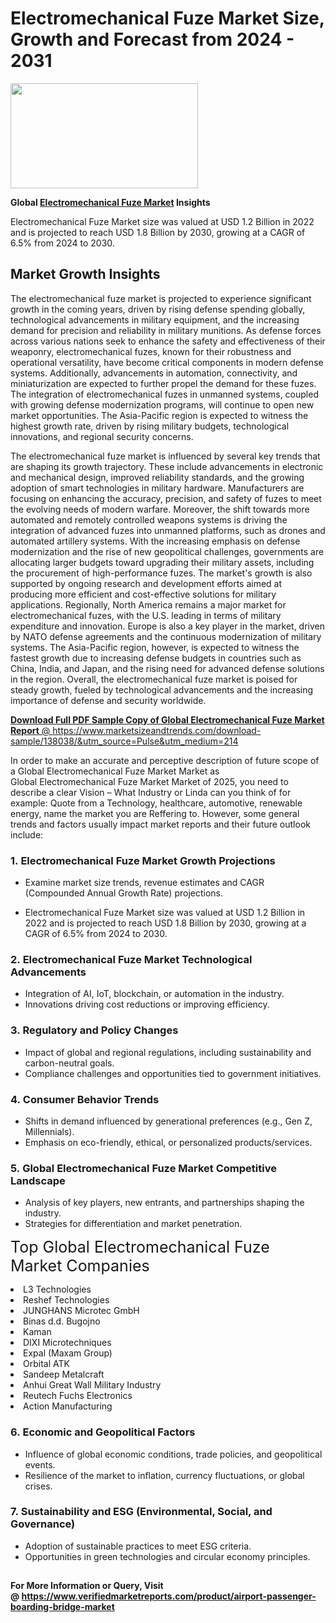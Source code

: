 <H1>Electromechanical Fuze Market Size, Growth and Forecast from 2024 - 2031</H1><img class="aligncenter size-medium wp-image-584254" src="https://thirdeyenews.in/wp-content/uploads/2024/09/Global-Market-Research-300x168.jpeg" alt="" width="300" height="168" /><p><strong>Global&nbsp;<a href="https://www.marketsizeandtrends.com/download-sample/138038/&amp;utm_source=Pulse&amp;utm_medium=214">Electromechanical Fuze Market</a> Insights</strong></p><p>Electromechanical Fuze Market size was valued at USD 1.2 Billion in 2022 and is projected to reach USD 1.8 Billion by 2030, growing at a CAGR of 6.5% from 2024 to 2030.</p><p><h2>Market Growth Insights</h2> <p>The electromechanical fuze market is projected to experience significant growth in the coming years, driven by rising defense spending globally, technological advancements in military equipment, and the increasing demand for precision and reliability in military munitions. As defense forces across various nations seek to enhance the safety and effectiveness of their weaponry, electromechanical fuzes, known for their robustness and operational versatility, have become critical components in modern defense systems. Additionally, advancements in automation, connectivity, and miniaturization are expected to further propel the demand for these fuzes. The integration of electromechanical fuzes in unmanned systems, coupled with growing defense modernization programs, will continue to open new market opportunities. The Asia-Pacific region is expected to witness the highest growth rate, driven by rising military budgets, technological innovations, and regional security concerns.</p> <p><a href="#"></a></p> <p>The electromechanical fuze market is influenced by several key trends that are shaping its growth trajectory. These include advancements in electronic and mechanical design, improved reliability standards, and the growing adoption of smart technologies in military hardware. Manufacturers are focusing on enhancing the accuracy, precision, and safety of fuzes to meet the evolving needs of modern warfare. Moreover, the shift towards more automated and remotely controlled weapons systems is driving the integration of advanced fuzes into unmanned platforms, such as drones and automated artillery systems. With the increasing emphasis on defense modernization and the rise of new geopolitical challenges, governments are allocating larger budgets toward upgrading their military assets, including the procurement of high-performance fuzes. The market's growth is also supported by ongoing research and development efforts aimed at producing more efficient and cost-effective solutions for military applications. Regionally, North America remains a major market for electromechanical fuzes, with the U.S. leading in terms of military expenditure and innovation. Europe is also a key player in the market, driven by NATO defense agreements and the continuous modernization of military systems. The Asia-Pacific region, however, is expected to witness the fastest growth due to increasing defense budgets in countries such as China, India, and Japan, and the rising need for advanced defense solutions in the region. Overall, the electromechanical fuze market is poised for steady growth, fueled by technological advancements and the increasing importance of defense and security worldwide.</p> <p><a href="#"></p><p><span class=""><strong>Download Full PDF Sample Copy of Global Electromechanical Fuze Market Report</strong> @ <a href="https://www.marketsizeandtrends.com/download-sample/138038/&amp;utm_source=Pulse&amp;utm_medium=214" target="_blank">https://www.marketsizeandtrends.com/download-sample/138038/&amp;utm_source=Pulse&amp;utm_medium=214</a></span></p><p>In order to make an accurate and perceptive description of future scope of a Global&nbsp;Electromechanical Fuze Market Market as Global&nbsp;Electromechanical Fuze Market Market of 2025, you need to describe a clear Vision &ndash; What Industry or Linda can you think of for example: Quote from a Technology, healthcare, automotive, renewable energy, name the market you are Reffering to. However, some general trends and factors usually impact market reports and their future outlook include:</p><h3>1.&nbsp;<strong>Electromechanical Fuze Market Growth Projections</strong></h3><ul><li>Examine market size trends, revenue estimates and CAGR (Compounded Annual Growth Rate) projections.</li><li><p>Electromechanical Fuze Market size was valued at USD 1.2 Billion in 2022 and is projected to reach USD 1.8 Billion by 2030, growing at a CAGR of 6.5% from 2024 to 2030.</p></li></ul><h3>2.&nbsp;<strong>Electromechanical Fuze Market Technological Advancements</strong></h3><ul><li>Integration of AI, IoT, blockchain, or automation in the industry.</li><li>Innovations driving cost reductions or improving efficiency.</li></ul><h3>3.&nbsp;<strong>Regulatory and Policy Changes</strong></h3><ul><li>Impact of global and regional regulations, including sustainability and carbon-neutral goals.</li><li>Compliance challenges and opportunities tied to government initiatives.</li></ul><h3>4.&nbsp;<strong>Consumer Behavior Trends</strong></h3><ul><li>Shifts in demand influenced by generational preferences (e.g., Gen Z, Millennials).</li><li>Emphasis on eco-friendly, ethical, or personalized products/services.</li></ul><h3>5.&nbsp;<strong>Global Electromechanical Fuze Market Competitive Landscape</strong></h3><ul><li>Analysis of key players, new entrants, and partnerships shaping the industry.</li><li>Strategies for differentiation and market penetration.</li></ul><p data-pm-slice="1 1 []"><span style="color: inherit; font-family: inherit; font-size: 25px;">Top Global Electromechanical Fuze Market Companies</span></p><div class="" data-test-id=""><p><li>L3 Technologies</li><li> Reshef Technologies</li><li> JUNGHANS Microtec GmbH</li><li> Binas d.d. Bugojno</li><li> Kaman</li><li> DIXI Microtechniques</li><li> Expal (Maxam Group)</li><li> Orbital ATK</li><li> Sandeep Metalcraft</li><li> Anhui Great Wall Military Industry</li><li> Reutech Fuchs Electronics</li><li> Action Manufacturing</li></p></div><h3>6.&nbsp;<strong>Economic and Geopolitical Factors</strong></h3><ul><li>Influence of global economic conditions, trade policies, and geopolitical events.</li><li>Resilience of the market to inflation, currency fluctuations, or global crises.</li></ul><h3>7.&nbsp;<strong>Sustainability and ESG (Environmental, Social, and Governance)</strong></h3><ul><li>Adoption of sustainable practices to meet ESG criteria.</li><li>Opportunities in green technologies and circular economy principles.</li></ul><h2><strong style="font-size: 14px;">For More Information or Query, Visit @&nbsp;</strong><a style="background-color: #ffffff; font-size: 14px;" href="https://www.marketsizeandtrends.com/report/electromechanical-fuze-market/" target="_blank">https://www.verifiedmarketreports.com/product/airport-passenger-boarding-bridge-market</a></h2>
